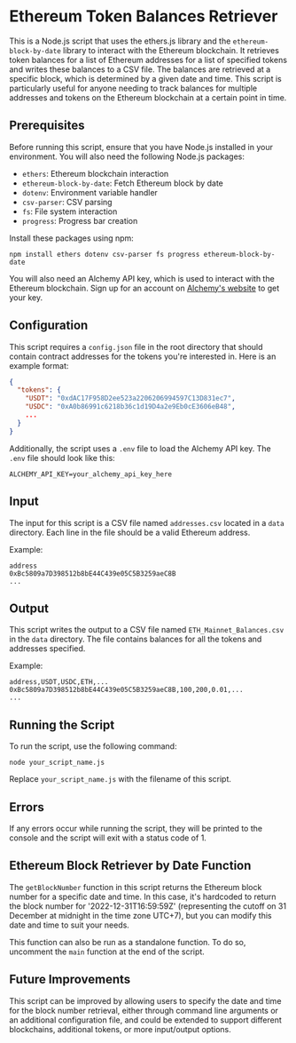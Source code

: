 # Ethereum Token Balances Retriever

This is a Node.js script that uses the ethers.js library and the `ethereum-block-by-date` library to interact with the Ethereum blockchain. It retrieves token balances for a list of Ethereum addresses for a list of specified tokens and writes these balances to a CSV file. The balances are retrieved at a specific block, which is determined by a given date and time. This script is particularly useful for anyone needing to track balances for multiple addresses and tokens on the Ethereum blockchain at a certain point in time.

## Prerequisites

Before running this script, ensure that you have Node.js installed in your environment. You will also need the following Node.js packages:

- `ethers`: Ethereum blockchain interaction
- `ethereum-block-by-date`: Fetch Ethereum block by date
- `dotenv`: Environment variable handler
- `csv-parser`: CSV parsing
- `fs`: File system interaction
- `progress`: Progress bar creation

Install these packages using npm:

```
npm install ethers dotenv csv-parser fs progress ethereum-block-by-date
```

You will also need an Alchemy API key, which is used to interact with the Ethereum blockchain. Sign up for an account on [Alchemy's website](https://www.alchemy.com/) to get your key.

## Configuration

This script requires a `config.json` file in the root directory that should contain contract addresses for the tokens you're interested in. Here is an example format:

```json
{
  "tokens": {
    "USDT": "0xdAC17F958D2ee523a2206206994597C13D831ec7",
    "USDC": "0xA0b86991c6218b36c1d19D4a2e9Eb0cE3606eB48",
    ...
  }
}
```

Additionally, the script uses a `.env` file to load the Alchemy API key. The `.env` file should look like this:

```env
ALCHEMY_API_KEY=your_alchemy_api_key_here
```

## Input

The input for this script is a CSV file named `addresses.csv` located in a `data` directory. Each line in the file should be a valid Ethereum address.

Example:

```
address
0xBc5809a7D398512b8bE44C439e05C5B3259aeC8B
...
```

## Output

This script writes the output to a CSV file named `ETH_Mainnet_Balances.csv` in the `data` directory. The file contains balances for all the tokens and addresses specified.

Example:

```
address,USDT,USDC,ETH,...
0xBc5809a7D398512b8bE44C439e05C5B3259aeC8B,100,200,0.01,...
...
```

## Running the Script

To run the script, use the following command:

```
node your_script_name.js
```

Replace `your_script_name.js` with the filename of this script.

## Errors

If any errors occur while running the script, they will be printed to the console and the script will exit with a status code of 1.

## Ethereum Block Retriever by Date Function

The `getBlockNumber` function in this script returns the Ethereum block number for a specific date and time. In this case, it's hardcoded to return the block number for '2022-12-31T16:59:59Z' (representing the cutoff on 31 December at midnight in the time zone UTC+7), but you can modify this date and time to suit your needs.

This function can also be run as a standalone function. To do so, uncomment the `main` function at the end of the script.

## Future Improvements

This script can be improved by allowing users to specify the date and time for the block number retrieval, either through command line arguments or an additional configuration file, and could be extended to support different blockchains, additional tokens, or more input/output options.
